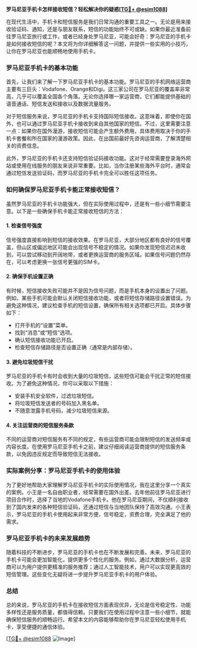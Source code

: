 **罗马尼亚手机卡怎样接收短信？轻松解决你的疑惑[[TG💪+ @esim1088](https://t.me/s/esim1088)]**

在现代生活中，手机卡和短信服务是我们日常沟通的重要工具之一。无论是用来接收验证码、通知，还是与朋友联系，短信的功能始终不可或缺。如果你最近准备前往罗马尼亚旅行或工作，或者已经身处罗马尼亚，可能会好奇：罗马尼亚的手机卡是如何接收短信的呢？本文将为你详细解答这一问题，并提供一些实用的小技巧，让你在罗马尼亚也能顺畅地使用手机卡。

### 罗马尼亚手机卡的基本功能

首先，让我们来了解一下罗马尼亚手机卡的基本功能。罗马尼亚的手机网络运营商主要有三巨头：Vodafone、Orange和Digi。这三家公司在罗马尼亚的覆盖率非常高，几乎可以覆盖全国各个角落。无论你选择哪一家运营商，它们都能提供基础的语音通话、短信发送和接收以及数据流量服务。

对于短信服务来说，罗马尼亚的手机卡支持国际短信接收。这意味着，即使你在国外，也可以通过罗马尼亚手机卡接收到来自其他国家的短信。不过，这里需要注意一点：如果你在国外漫游，接收短信可能会产生额外费用，具体费用取决于你的手机卡套餐和所在国家的漫游政策。因此，在出国前最好先咨询运营商，了解清楚相关的资费信息。

此外，罗马尼亚的手机卡还支持短信验证码接收功能。这对于经常需要登录海外网站或使用在线服务的朋友来说非常重要。比如，当你注册某些海外平台时，通常会通过短信发送验证码，而罗马尼亚的手机卡完全可以胜任这项任务。

### 如何确保罗马尼亚手机卡能正常接收短信？

虽然罗马尼亚的手机卡功能强大，但在实际使用过程中，还是有一些小细节需要注意。以下是一些确保手机卡能正常接收短信的方法：

#### 1. 检查信号强度

信号强度直接影响到短信的接收效果。在罗马尼亚，大部分地区都有良好的信号覆盖，但山区或偏远地区可能会出现信号不稳定的情况。如果你发现短信迟迟未收到，可以尝试移动到开阔地带，或者更换运营商的服务区域。如果信号问题仍然存在，可以考虑更换一张信号更强的SIM卡。

#### 2. 确保手机设置正确

有时候，短信接收失败可能并不是因为信号问题，而是手机本身的设置出了问题。例如，某些手机可能会默认关闭短信接收功能，或者将短信存储路径设置错误。为避免这种情况，建议检查手机的短信设置，确保所有相关选项都已开启。具体步骤如下：

- 打开手机的“设置”菜单。
- 找到“消息”或“短信”选项。
- 确认短信接收功能已开启。
- 检查短信存储路径是否设置正确（通常是内部存储）。

#### 3. 避免垃圾短信干扰

罗马尼亚的手机卡有时会收到大量的垃圾短信，这些短信可能会干扰正常的短信接收。为了避免这种情况，你可以采取以下措施：

- 安装手机安全软件，过滤垃圾短信。
- 将垃圾短信发送者的号码加入黑名单。
- 不随意泄露手机号码，减少垃圾短信来源。

#### 4. 关注运营商的短信服务条款

不同的运营商对短信服务有不同的规定，有些运营商可能会限制短信的发送频率或内容长度。在使用罗马尼亚手机卡之前，建议仔细阅读运营商提供的短信服务条款，以免因违反规定而导致短信无法接收。

### 实际案例分享：罗马尼亚手机卡的使用体验

为了更好地帮助大家理解罗马尼亚手机卡的实际使用情况，我在这里分享一个真实的案例。小王是一名自由职业者，经常需要在国外出差。去年他前往罗马尼亚进行项目合作时，选择了当地的Vodafone手机卡。他在罗马尼亚期间，不仅顺利接收到了国内发来的各种短信验证码，还通过短信与当地团队保持了高效沟通。小王表示，罗马尼亚的手机卡使用起来非常方便，信号稳定，资费合理，完全满足了他的需求。

### 罗马尼亚手机卡的未来发展趋势

随着科技的不断进步，罗马尼亚的手机卡也在不断发展和完善。未来，罗马尼亚的手机卡可能会更加智能化，提供更多个性化的服务。例如，通过大数据分析，运营商可以为用户提供更精准的服务推荐；通过人工智能技术，用户可以实现更高效的短信管理。这些变化无疑将进一步提升罗马尼亚手机卡的用户体验。

### 总结

总的来说，罗马尼亚的手机卡在接收短信方面表现优异，无论是信号稳定性、功能多样性还是服务质量，都值得信赖。只要我们在使用过程中注意一些小细节，就能确保短信服务的顺畅运行。希望本文的内容能够帮助你在罗马尼亚轻松使用手机卡，享受便捷的通信体验。

[[TG💪+ @esim1088](https://t.me/s/esim1088) ![Image](https://i.postimg.cc/4NQfJmqS/Snipaste-2025-05-13-00-14-12.png)]